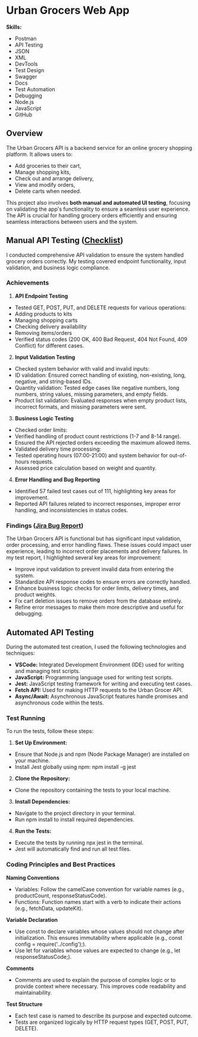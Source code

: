 # Urban Grocers Web App
**Skills:**
- Postman
- API Testing
- JSON
- XML
- DevTools
- Test Design
- Swagger
- Docs
- Test Automation
- Debugging
- Node.js
- JavaScript
- GitHub

## Overview
The Urban Grocers API is a backend service for an online grocery shopping platform. It allows users to:
- Add groceries to their cart,
- Manage shopping kits,
- Check out and arrange delivery,
- View and modify orders,
- Delete carts when needed.

This project also involves **both manual and automated UI testing**, focusing on validating the app's functionality to ensure a seamless user experience. The API is crucial for handling grocery orders efficiently and ensuring seamless interactions between users and the system.

## Manual API Testing ([Checklist](https://docs.google.com/spreadsheets/d/1DrQHm3GEv9J0uyn5pXegBEUGGx84yDLC8GosU0rwt6U/edit?usp=sharing))
I conducted comprehensive API validation to ensure the system handled grocery orders correctly. My testing covered endpoint functionality, input validation, and business logic compliance.
### Achievements
1. **API Endpoint Testing**
- Tested GET, POST, PUT, and DELETE requests for various operations:
- Adding products to kits
- Managing shopping carts
- Checking delivery availability
- Removing items/orders
- Verified status codes (200 OK, 400 Bad Request, 404 Not Found, 409 Conflict) for different cases.
2. **Input Validation Testing**
- Checked system behavior with valid and invalid inputs:
- ID validation: Ensured correct handling of existing, non-existing, long, negative, and string-based IDs.
- Quantity validation: Tested edge cases like negative numbers, long numbers, string values, missing parameters, and empty fields.
- Product list validation: Evaluated responses when empty product lists, incorrect formats, and missing parameters were sent.
3. **Business Logic Testing**
- Checked order limits:
- Verified handling of product count restrictions (1-7 and 8-14 range).
- Ensured the API rejected orders exceeding the maximum allowed items.
- Validated delivery time processing:
- Tested operating hours (07:00-21:00) and system behavior for out-of-hours requests.
- Assessed price calculation based on weight and quantity.
4. **Error Handling and Bug Reporting**
- Identified 57 failed test cases out of 111, highlighting key areas for improvement.
- Reported API failures related to incorrect responses, improper error handling, and inconsistencies in status codes.
### Findings ([Jira Bug Report](https://docs.google.com/document/d/13CVrZqYtd_Sp_6_Jn-fprDup7f8RkrZk66xIUZf5-bQ/edit?usp=sharing))
The Urban Grocers API is functional but has significant input validation, order processing, and error handling flaws. These issues could impact user experience, leading to incorrect order placements and delivery failures. In my test report, I highlighted several key areas for improvement:
- Improve input validation to prevent invalid data from entering the system.
- Standardize API response codes to ensure errors are correctly handled.
- Enhance business logic checks for order limits, delivery times, and product weights.
- Fix cart deletion issues to remove orders from the database entirely.
- Refine error messages to make them more descriptive and useful for debugging.

## Automated API Testing
During the automated test creation, I used the  following technologies and techniques:
- **VSCode:** Integrated Development Environment (IDE) used for writing and managing test scripts.
- **JavaScript:** Programming language used for writing test scripts.
- **Jest:** JavaScript testing framework for writing and executing test cases.
- **Fetch API:** Used for making HTTP requests to the Urban Grocer API.
- **Async/Await:** Asynchronous JavaScript features handle promises and asynchronous code within the tests.

### Test Running
To run the tests, follow these steps:
1. **Set Up Environment:**
- Ensure that Node.js and npm (Node Package Manager) are installed on your machine.
- Install Jest globally using npm: npm install -g jest

2. **Clone the Repository:**
- Clone the repository containing the tests to your local machine.

3. **Install Dependencies:**
- Navigate to the project directory in your terminal.
- Run npm install to install required dependencies.

4. **Run the Tests:**
- Execute the tests by running npx jest in the terminal.
- Jest will automatically find and run all test files.

### Coding Principles and Best Practices

**Naming Conventions**
- Variables: Follow the camelCase convention for variable names (e.g., productCount, responseStatusCode).
- Functions: Function names start with a verb to indicate their actions (e.g., fetchData, updateKit).

**Variable Declaration**
- Use const to declare variables whose values should not change after initialization. This ensures immutability where applicable (e.g., const config = require('../config');).
- Use let for variables whose values are expected to change (e.g., let responseStatusCode;).

**Comments**
- Comments are used to explain the purpose of complex logic or to provide context where necessary. This improves code readability and maintainability.

**Test Structure**
- Each test case is named to describe its purpose and expected outcome.
- Tests are organized logically by HTTP request types (GET, POST, PUT, DELETE).
